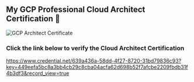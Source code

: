 ## My GCP Professional Cloud Architect Certification 👋
![GCP Architect Certificate](https://user-images.githubusercontent.com/343710/165311191-ee15bdbe-bbae-4dfc-8996-be038b8a220c.png)

### Click the link below to verify the Cloud Architect Certification
https://www.credential.net/639a436a-58dd-4f27-8720-31bd79836c93?key=449eefa5bc8a3bb4cb29c8cba04acfa62d698b52f7afcbe2209fbdb31f4b3df3&record_view=true

